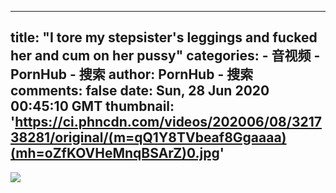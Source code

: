 
---
title: "I tore my stepsister's leggings and fucked her and cum on her pussy"
categories: 
    - 音视频
    - PornHub - 搜索
author: PornHub - 搜索
comments: false
date: Sun, 28 Jun 2020 00:45:10 GMT
thumbnail: 'https://ci.phncdn.com/videos/202006/08/321738281/original/(m=qQ1Y8TVbeaf8Ggaaaa)(mh=oZfKOVHeMnqBSArZ)0.jpg'
---

<div>   
<img src="https://ci.phncdn.com/videos/202006/08/321738281/original/(m=qQ1Y8TVbeaf8Ggaaaa)(mh=oZfKOVHeMnqBSArZ)0.jpg" referrerpolicy="no-referrer">  
</div>
            